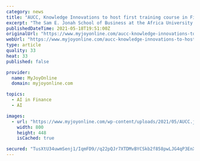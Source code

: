```yaml
---
category: news
title: "AUCC, Knowledge Innovations to host first training course in Financial Technologies"
excerpt: "The Sam E. Jonah School of Business at the Africa University College of Communications (AUCC) in collaboration with Knowledge Innovations, a consultancy firm, is to equip Ghanaian professionals with knowledge in Financial Technologies (FinTech) through online training."
publishedDateTime: 2021-05-18T19:51:00Z
originalUrl: "https://www.myjoyonline.com/aucc-knowledge-innovations-to-host-first-training-course-in-financial-technologies/"
webUrl: "https://www.myjoyonline.com/aucc-knowledge-innovations-to-host-first-training-course-in-financial-technologies/"
type: article
quality: 33
heat: 33
published: false

provider:
  name: MyJoyOnline
  domain: myjoyonline.com

topics:
  - AI in Finance
  - AI

images:
  - url: "https://www.myjoyonline.com/wp-content/uploads/2021/05/AUCC.jpg"
    width: 800
    height: 448
    isCached: true

secured: "TusXtU34uwmSenj1/IqmFD9//q22pQJr7XTDMvBYCSkb2f858pwLJG4qP3EnXLN/b8UonLZyJZyiVHLLFXGFHFr9EARY+biNnlTu1LtNFRVmdJ2zyIgBZNaX8pBhgv5RdVkGb5mah5F8BRUIt05ROfvMEGFeMmQnH3oxDRfmm4m3DpRqtmP0SA9aogXhsQJDudSpzBpEgwQpR5dJXlmq7WhbdTyfK3ghC1epc4+WLU9OwaKiVT0Gb+h78A/6KGFlFweo7cVzvPtjonWjgoYs2SiQLh6tMZcRHm7GjmhrVFZsGy8kg8W7CLpfNrDjttbFlzp7Jzt7E+V3WoOsIlG+CRQlX1QyaJYv/Jv/Dg0n0j4=;/RKy7rgjwtpFQpjkrBpM0w=="
---
```


